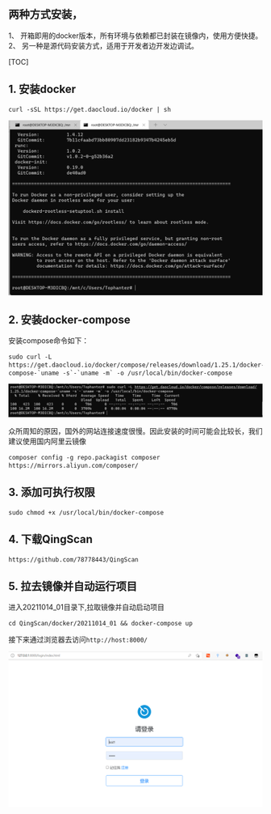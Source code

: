 
## 两种方式安装，
1、 开箱即用的docker版本，所有环境与依赖都已封装在镜像内，使用方便快捷。
2、 另一种是源代码安装方式，适用于开发者边开发边调试。

[TOC]



## 1. 安装docker
```
curl -sSL https://get.daocloud.io/docker | sh
```

![](images/20211203153747.png)

## 2. 安装docker-compose

安装compose命令如下：
```
sudo curl -L https://get.daocloud.io/docker/compose/releases/download/1.25.1/docker-compose-`uname -s`-`uname -m` -o /usr/local/bin/docker-compose
```
![](images/20211203154742.png)

众所周知的原因，国外的网站连接速度很慢。因此安装的时间可能会比较长，我们建议使用国内阿里云镜像
```
composer config -g repo.packagist composer https://mirrors.aliyun.com/composer/
```

## 3. 添加可执行权限
```
sudo chmod +x /usr/local/bin/docker-compose
```

## 4. 下载QingScan
```
https://github.com/78778443/QingScan  
```

## 5. 拉去镜像并自动运行项目
进入20211014_01目录下,拉取镜像并自动启动项目
```
cd QingScan/docker/20211014_01 && docker-compose up
```

接下来通过浏览器去访问`http://host:8000/`

![](images/20211206164654.png)
